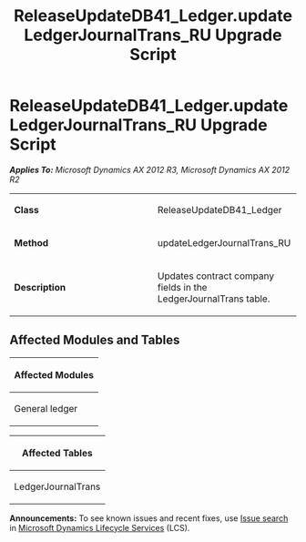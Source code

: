 ﻿---
title: ReleaseUpdateDB41_Ledger.updateLedgerJournalTrans_RU Upgrade Script
TOCTitle: ReleaseUpdateDB41_Ledger.updateLedgerJournalTrans_RU Upgrade Script
ms:assetid: e6af6f58-7606-4a75-c30f-738de55f583f
ms:mtpsurl: https://msdn.microsoft.com/en-us/library/JJ719784(v=AX.60)
ms:contentKeyID: 49711857
ms.date: 05/18/2015
mtps_version: v=AX.60
---

# ReleaseUpdateDB41\_Ledger.updateLedgerJournalTrans\_RU Upgrade Script 


_**Applies To:** Microsoft Dynamics AX 2012 R3, Microsoft Dynamics AX 2012 R2_

<table>
<colgroup>
<col style="width: 50%" />
<col style="width: 50%" />
</colgroup>
<tbody>
<tr class="odd">
<td><p><strong>Class</strong></p></td>
<td><p>ReleaseUpdateDB41_Ledger</p></td>
</tr>
<tr class="even">
<td><p><strong>Method</strong></p></td>
<td><p>updateLedgerJournalTrans_RU</p></td>
</tr>
<tr class="odd">
<td><p><strong>Description</strong></p></td>
<td><p>Updates contract company fields in the LedgerJournalTrans table.</p></td>
</tr>
</tbody>
</table>


## Affected Modules and Tables

<table>
<colgroup>
<col style="width: 100%" />
</colgroup>
<thead>
<tr class="header">
<th><p>Affected Modules</p></th>
</tr>
</thead>
<tbody>
<tr class="odd">
<td><p>General ledger</p></td>
</tr>
</tbody>
</table>


<table>
<colgroup>
<col style="width: 100%" />
</colgroup>
<thead>
<tr class="header">
<th><p>Affected Tables</p></th>
</tr>
</thead>
<tbody>
<tr class="odd">
<td><p>LedgerJournalTrans</p></td>
</tr>
</tbody>
</table>

  
**Announcements:** To see known issues and recent fixes, use [Issue search](http://go.microsoft.com/fwlink/?linkid=389258) in [Microsoft Dynamics Lifecycle Services](http://go.microsoft.com/fwlink/?linkid=306505) (LCS).


